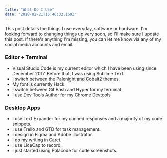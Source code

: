 ```yaml
---
title: "What Do I Use"
date: "2018-02-21T16:40:32.169Z"
---
```


This post details the things I use everyday, software or hardware. I'm looking forward to changing things up very soon, so I'll make sure I update this post. If there's anything I'm missing, you can let me know via any of my social media accounts and email.

### Editor + Terminal

- Visual Studio Code is my current editor which I have been using since December 2017. Before that, I was using Sublime Text.
- I switch between the Palenight and Cobalt2 themes.
- My font is currently Hack
- I switch between Git Bash and Hyper for my 
terminal
- I use Dev Tools Author for my Chrome Devtools

### Desktop Apps

- I use Text Expander for my canned responses and a majority of my code snippets.
- I use Trello and GTD for task management.
- I design in Figma and Adobe Illustrator.
- I do my writing in Caret.
- I use LiceCap to record.
- I just started using Polacode for code screenshots.

